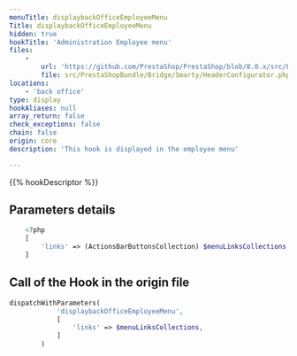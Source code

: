 ```yaml
---
menuTitle: displaybackOfficeEmployeeMenu
Title: displaybackOfficeEmployeeMenu
hidden: true
hookTitle: 'Administration Employee menu'
files:
    -
        url: 'https://github.com/PrestaShop/PrestaShop/blob/8.0.x/src/PrestaShopBundle/Bridge/Smarty/HeaderConfigurator.php'
        file: src/PrestaShopBundle/Bridge/Smarty/HeaderConfigurator.php
locations:
    - 'back office'
type: display
hookAliases: null
array_return: false
check_exceptions: false
chain: false
origin: core
description: 'This hook is displayed in the employee menu'

---
```


{{% hookDescriptor %}}

## Parameters details

```php
    <?php
    [
        'links' => (ActionsBarButtonsCollection) $menuLinksCollections,
    ]
```

## Call of the Hook in the origin file

```php
dispatchWithParameters(
            'displaybackOfficeEmployeeMenu',
            [
                'links' => $menuLinksCollections,
            ]
        )
```

